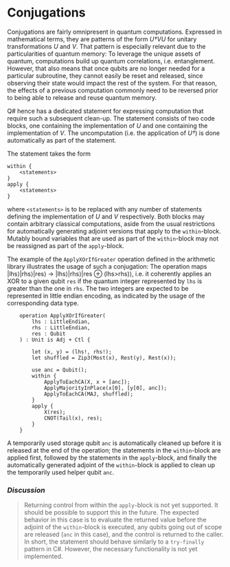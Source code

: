 # Conjugations

Conjugations are fairly omnipresent in quantum computations. Expressed in mathematical terms, they are patterns of the form *U†VU* for unitary transformations *U* and *V*. That pattern is especially relevant due to the particularities of quantum memory: To leverage the unique assets of quantum, computations build up quantum correlations, i.e. entanglement. However, that also means that once qubits are no longer needed for a particular subroutine, they cannot easily be reset and released, since observing their state would impact the rest of the system. For that reason, the effects of a previous computation commonly need to be reversed prior to being able to release and reuse quantum memory. 

Q# hence has a dedicated statement for expressing computation that require such a subsequent clean-up. The statement consists of two code blocks, one containing the implementation of *U* and one containing the implementation of *V*. The uncomputation (i.e. the application of *U†*) is done automatically as part of the statement. 

The statement takes the form
```qsharp
within {
    <statements>
}
apply {
    <statements>
}
```
where `<statements>` is to be replaced with any number of statements defining the implementation of *U* and *V* respectively.
Both blocks may contain arbitrary classical computations, aside from the usual restrictions for automatically generating adjoint versions that apply to the `within`-block. Mutably bound variables that are used as part of the `within`-block may not be reassigned as part of the `apply`-block.  

The example of the `ApplyXOrIfGreater` operation defined in the arithmetic library illustrates the usage of such a conjugation:
The operation maps |lhs⟩|rhs⟩|res⟩ → |lhs⟩|rhs⟩|res ⊕ (lhs>rhs)⟩, i.e. it coherently applies an XOR to a given qubit `res` if the quantum integer represented by `lhs` is greater than the one in `rhs`. The two integers are expected to be represented in little endian encoding, as indicated by the usage of the corresponding data type.

```qsharp
    operation ApplyXOrIfGreater(
        lhs : LittleEndian, 
        rhs : LittleEndian, 
        res : Qubit
    ) : Unit is Adj + Ctl {
  
        let (x, y) = (lhs!, rhs!);
        let shuffled = Zip3(Most(x), Rest(y), Rest(x));

        use anc = Qubit();
        within {
            ApplyToEachCA(X, x + [anc]);
            ApplyMajorityInPlace(x[0], [y[0], anc]);
            ApplyToEachCA(MAJ, shuffled);
        }
        apply {
            X(res);
            CNOT(Tail(x), res);
        }
    }
```

A temporarily used storage qubit `anc` is automatically cleaned up before it is released at the end of the operation; the statements in the `within`-block are applied first, followed by the statements in the `apply`-block, and finally the automatically generated adjoint of the `within`-block is applied to clean up the temporarily used helper qubit `anc`. 

### *Discussion*
>Returning control from within the `apply`-block is not yet supported. It should be possible to support this in the future. The expected behavior in this case is to evaluate the returned value before the adjoint of the `within`-block is executed, any qubits going out of scope are released (`anc` in this case), and the control is returned to the caller. In short, the statement should behave similarly to a `try-finally` pattern in C#. However, the necessary functionality is not yet implemented. 


